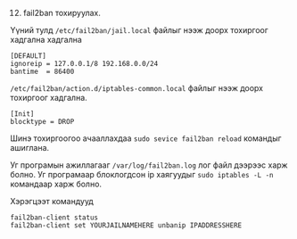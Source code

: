 
12. fail2ban тохируулах.

Үүний тулд `/etc/fail2ban/jail.local` файлыг нээж доорх тохиргоог хадгална хадгална

```config
[DEFAULT]
ignoreip = 127.0.0.1/8 192.168.0.0/24
bantime  = 86400
```

`/etc/fail2ban/action.d/iptables-common.local` файлыг нээж доорх тохиргоог хадгална.

```config
[Init]
blocktype = DROP
```
Шинэ тохиргоогоо ачааллахдаа `sudo sevice fail2ban reload` командыг ашиглана.

Уг програмын ажиллагааг `/var/log/fail2ban.log` лог файл дээрээс харж болно.
Уг програмаар блоклогдсон ip хаягуудыг `sudo iptables -L -n` командаар харж болно.

Хэрэгцээт командууд
```
fail2ban-client status
fail2ban-client set YOURJAILNAMEHERE unbanip IPADDRESSHERE
